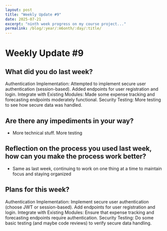 ```yaml
---
layout: post
title: "Weekly Update #9"
date: 2025-07-21
excerpt: "ninth week progress on my course project..."
permalink: /blog/:year/:m6onth/:day/:title/
---
```


# Weekly Update #9

## What did you do last week? 
Authentication Implementation:
Attempted to implement secure user authentication (session-based).
Added endpoints for user registration and login.
Integrate with Existing Modules:
Made some expense tracking and forecasting endpoints moderately functional.
Security Testing:
More testing to see how secure data was handled.

## Are there any impediments in your way?
* More technical stuff. More testing 

## Reflection on the process you used last week, how can you make the process work better?
* Same as last week, continuing to work on one thing at a time to maintain focus and staying organized 

## Plans for this week?
Authentication Implementation:
Implement secure user authentication (choose JWT or session-based).
Add endpoints for user registration and login.
Integrate with Existing Modules:
Ensure that expense tracking and forecasting endpoints require authentication.
Security Testing:
Do some basic testing (and maybe code reviews) to verify secure data handling.
